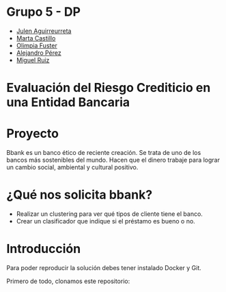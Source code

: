 # Grupo 5 - DP

- [Julen Aguirreurreta](https://www.linkedin.com/in/julen-aguirreurreta/)
- [Marta Castillo](https://www.linkedin.com/in/marta-castillo-garc%C3%ADa-041bb169/)
- [Olimpia Fuster](https://www.linkedin.com/in/olimpia-fuster/)
- [Alejandro Pérez](https://www.linkedin.com/in/alejandro-perez-casas/)
- [Miguel Ruiz](https://www.linkedin.com/in/miguel-ruiz-mic%C3%B3-222115213/)

# Evaluación del Riesgo Crediticio en una Entidad Bancaria

# Proyecto 

Bbank es un banco ético de reciente creación. Se trata de uno de los bancos más sostenibles del mundo. Hacen que el dinero trabaje para lograr un cambio social, ambiental y cultural positivo.

# ¿Qué nos solicita bbank? 

- Realizar un clustering para ver qué tipos de cliente tiene el banco.
- Crear un clasificador que indique si el préstamo es bueno o no.

# Introducción

Para poder reproducir la solución debes tener instalado Docker y Git.

Primero de todo, clonamos este repositorio:

